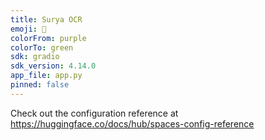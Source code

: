 ```yaml
---
title: Surya OCR
emoji: 👀
colorFrom: purple
colorTo: green
sdk: gradio
sdk_version: 4.14.0
app_file: app.py
pinned: false
---
```


Check out the configuration reference at https://huggingface.co/docs/hub/spaces-config-reference
